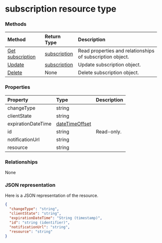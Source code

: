 # subscription resource type




### Methods

| Method		   | Return Type	|Description|
|:---------------|:--------|:----------|
|[Get subscription](../api/subscription_get.md) | [subscription](subscription.md) |Read properties and relationships of subscription object.|
|[Update](../api/subscription_update.md) | [subscription](subscription.md)	|Update subscription object. |
|[Delete](../api/subscription_delete.md) | None |Delete subscription object. |

### Properties
| Property	   | Type	|Description|
|:---------------|:--------|:----------|
|changeType|string||
|clientState|string||
|expirationDateTime|[dateTimeOffset](datetimeoffset.md)||
|id|string| Read-only.|
|notificationUrl|string||
|resource|string||

### Relationships
None


### JSON representation

Here is a JSON representation of the resource.

<!-- {
  "blockType": "resource",
  "optionalProperties": [

  ],
  "@odata.type": "microsoft.graph.subscription"
}-->

```json
{
  "changeType": "string",
  "clientState": "string",
  "expirationDateTime": "String (timestamp)",
  "id": "string (identifier)",
  "notificationUrl": "string",
  "resource": "string"
}

```

<!-- uuid: 8fcb5dbc-d5aa-4681-8e31-b001d5168d79
2015-10-25 14:57:30 UTC -->
<!-- {
  "type": "#page.annotation",
  "description": "subscription resource",
  "keywords": "",
  "section": "documentation",
  "tocPath": ""
}-->
